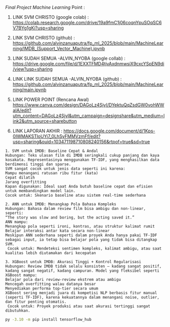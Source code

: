 
*Final Project Machine Learning*
Point :

1. LINK SVM CHRISTO (google colab) :
https://colab.research.google.com/drive/19a9fmC1j06coqnYpuSOqSC6V7BYg1gKi?usp=sharing

2. LINK SVM CHRISTO (github) : 
https://github.com/alvinzanuaputra/fp_ml_2025/blob/main/MachineLearning/IMDB_(Support_Vector_Machine).ipynb

3. LINK SUDAH SEMUA -ALVIN_NYOBA (google collab) :
https://drive.google.com/file/d/1EXXTFMD4tjvAxdnmwsiX9cxcYSpEN9di/view?usp=sharing

4. LINK LINK SUDAH SEMUA -ALVIN_NYOBA (github) : 
https://github.com/alvinzanuaputra/fp_ml_2025/blob/main/MachineLearning/main.ipynb

5. LINK POWER POINT (Rencana Awal)
https://www.canva.com/design/DAGoLz4SjyI/DYektuQqZsdGW0vohWWaIA/edit?utm_content=DAGoLz4SjyI&utm_campaign=designshare&utm_medium=link2&utm_source=sharebutton

6. LINK LAPORAN AKHIR :
https://docs.google.com/document/d/1Kps-0IWMAKSTloUYi7_0LhSyFMMVzmFf/edit?usp=sharing&ouid=103471198710808240156&rtpof=true&sd=true



```
1. SVM untuk IMDB: Baseline Cepat & Andal
Hubungan: Teks ulasan film di IMDB seringkali cukup panjang dan kaya kosakata. Representasinya menggunakan TF-IDF, yang menghasilkan data berdimensi tinggi dan sparse.
SVM sangat cocok untuk jenis data seperti ini karena:
Mampu menangani ratusan ribu fitur (kata)
Cepat dilatih
Jarang overfitting
Kapan digunakan: Ideal saat Anda butuh baseline cepat dan efisien untuk membandingkan model lain.
Cocok untuk: Skenario baseline atau sistem real-time sederhana

2. ANN untuk IMDB: Menangkap Pola Bahasa Kompleks
Hubungan: Bahasa dalam review film bisa ambigu dan non-linear, seperti:
“The story was slow and boring, but the acting saved it.”
ANN mampu:
Menangkap pola seperti ironi, kontras, atau struktur kalimat rumit
Belajar interaksi antar kata secara non-linear
Meskipun ANN sederhana seperti dalam proyek Anda hanya pakai TF-IDF sebagai input, ia tetap bisa belajar pola yang tidak bisa ditangkap SVM.
 Cocok untuk: Mendeteksi sentimen kompleks, kalimat ambigu, atau saat kualitas lebih diutamakan dari kecepatan

3. XGBoost untuk IMDB: Akurasi Tinggi + Kontrol Regularisasi
Hubungan: Review IMDB tidak selalu konsisten — kadang sangat positif, kadang sangat negatif, kadang campuran. Model yang fleksibel seperti XGBoost mampu:
Belajar pola dari review-review ekstrem atau ambigu
Mencegah overfitting walau datanya besar
Menyediakan performa top-tier secara umum
XGBoost sering menjadi juara di kompetisi NLP berbasis fitur manual (seperti TF-IDF), karena kekuatannya dalam menangani noise, outlier, dan fitur penting otomatis.
 Cocok untuk: Proyek produksi atau saat akurasi tertinggi sangat dibutuhkan.

```

```bash
py -3.10 -m pip install tensorflow_hub
```